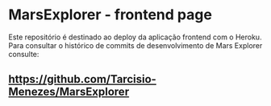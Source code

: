 # MarsExplorer - frontend page

Este repositório é destinado ao deploy da aplicação frontend com o Heroku.
Para consultar o histórico de commits de desenvolvimento de Mars Explorer consulte:

## https://github.com/Tarcisio-Menezes/MarsExplorer
